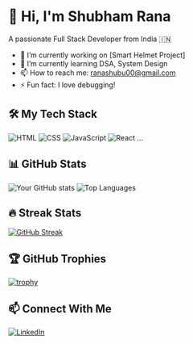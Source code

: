 # 👋 Hi, I'm Shubham Rana

A passionate Full Stack Developer from India 🇮🇳

- 🔭 I’m currently working on [Smart Helmet Project]
- 🌱 I’m currently learning DSA, System Design
- 📫 How to reach me: ranashubu00@gmail.com
- ⚡ Fun fact: I love debugging!

## 🛠️ My Tech Stack
![HTML](https://img.shields.io/badge/HTML-05122A?style=for-the-badge&logo=html5)
![CSS](https://img.shields.io/badge/CSS-05122A?style=for-the-badge&logo=css3)
![JavaScript](https://img.shields.io/badge/JavaScript-05122A?style=for-the-badge&logo=javascript)
![React](https://img.shields.io/badge/React-05122A?style=for-the-badge&logo=react)
...

## 📊 GitHub Stats
![Your GitHub stats](https://github-readme-stats.vercel.app/api?username=YOUR_USERNAME&show_icons=true&theme=radical)
![Top Languages](https://github-readme-stats.vercel.app/api/top-langs/?username=YOUR_USERNAME&layout=compact&theme=radical)

## 🔥 Streak Stats
[![GitHub Streak](https://streak-stats.demolab.com?user=YOUR_USERNAME&theme=radical)](https://git.io/streak-stats)

## 🏆 GitHub Trophies
[![trophy](https://github-profile-trophy.vercel.app/?username=YOUR_USERNAME&theme=radical)](https://github.com/ryo-ma/github-profile-trophy)

## 📫 Connect With Me
[![LinkedIn](https://img.shields.io/badge/LinkedIn-blue?style=for-the-badge&logo=linkedin)](https://linkedin.com/in/YOUR_LINK)
